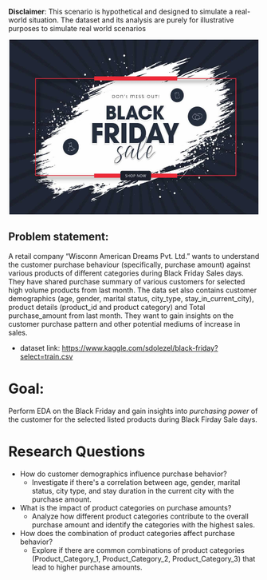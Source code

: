 **Disclaimer**: This scenario is hypothetical and designed to simulate a real-world situation. The dataset and its analysis are purely for illustrative purposes to simulate real world scenarios
<p align="center">
  <img src = 'best-black-friday-deals.jpg' width = '500' height= '350' >
</p>


## Problem statement:
A retail company “Wisconn American Dreams Pvt. Ltd.” wants to understand the customer purchase behaviour (specifically, purchase amount) against various products of different categories during Black Friday Sales days. They have shared purchase summary of various customers for selected high volume products from last month. The data set also contains customer demographics (age, gender, marital status, city_type, stay_in_current_city), product details (product_id and product category) and Total purchase_amount from last month. They want to gain insights on the customer purchase pattern and other potential mediums of increase in sales.

- dataset link: https://www.kaggle.com/sdolezel/black-friday?select=train.csv

# Goal:
Perform EDA on the Black Friday and gain insights into *purchasing power* of the customer for the selected listed products during Black Firday Sale days.

# Research Questions
* How do customer demographics influence purchase behavior?
    * Investigate if there's a correlation between age, gender, marital status, city type, and stay duration in the current city with the purchase amount.
* What is the impact of product categories on purchase amounts?
    * Analyze how different product categories contribute to the overall purchase amount and identify the categories with the highest sales.
* How does the combination of product categories affect purchase behavior?
    * Explore if there are common combinations of product categories (Product_Category_1, Product_Category_2, Product_Category_3) that lead to higher purchase amounts.

